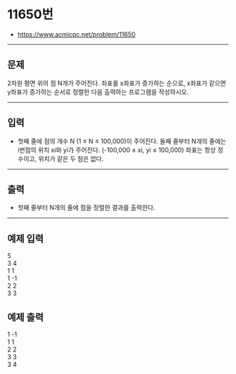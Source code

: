 # 11650번
- https://www.acmicpc.net/problem/11650
<hr>

## 문제
2차원 평면 위의 점 N개가 주어진다. 좌표를 x좌표가 증가하는 순으로, x좌표가 같으면 y좌표가 증가하는 순서로 정렬한 다음 출력하는 프로그램을 작성하시오.
<hr>

## 입력
- 첫째 줄에 점의 개수 N (1 ≤ N ≤ 100,000)이 주어진다. 둘째 줄부터 N개의 줄에는 i번점의 위치 xi와 yi가 주어진다. (-100,000 ≤ xi, yi ≤ 100,000) 좌표는 항상 정수이고, 위치가 같은 두 점은 없다.
<hr>

## 출력
- 첫째 줄부터 N개의 줄에 점을 정렬한 결과를 출력한다.
<hr>

## 예제 입력
5  
3 4  
1 1  
1 -1  
2 2  
3 3  

## 예제 출력
1 -1  
1 1  
2 2  
3 3  
3 4  